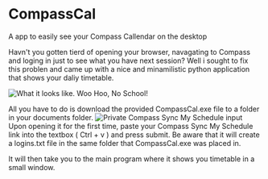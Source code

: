 # CompassCal
A app to easily see your Compass Callendar on the desktop


Havn't you gotten tierd of opening your browser, navagating to Compass and loging in just to see what you have next session? Well i sought to fix this problen and came up with a nice and minamilistic python application that shows your daliy timetable.   

![What it looks like. Woo Hoo, No School!](https://user-images.githubusercontent.com/122259384/221346122-5f9f7213-b39a-49a9-bc2e-f8f23cb5de7e.png)


All you have to do is download the provided CompassCal.exe file to a folder in your documents folder.
![Private Compass Sync My Schedule input](https://user-images.githubusercontent.com/122259384/221346145-535bc607-37b5-4c9d-b088-94afb719e389.png)
Upon opening it for the first time, paste your Compass Sync My Schedule link into the textbox ( Ctrl + v ) and press submit. Be aware that it will create a logins.txt file in the same folder that CompassCal.exe was placed in.

It will then take you to the main program where it shows you timetable in a small window.
 



